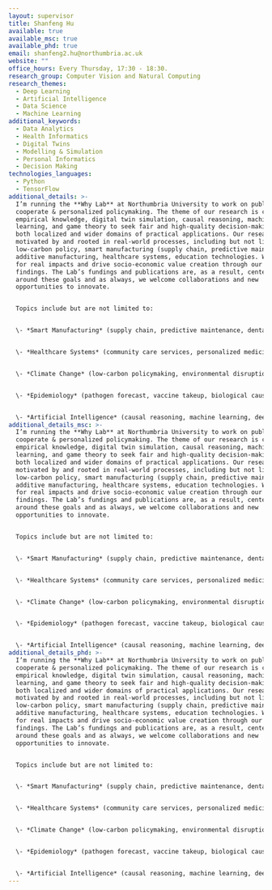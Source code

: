 ```yaml
---
layout: supervisor
title: Shanfeng Hu
available: true
available_msc: true
available_phd: true
email: shanfeng2.hu@northumbria.ac.uk
website: ""
office_hours: Every Thursday, 17:30 - 18:30.
research_group: Computer Vision and Natural Computing
research_themes:
  - Deep Learning
  - Artificial Intelligence
  - Data Science
  - Machine Learning
additional_keywords:
  - Data Analytics
  - Health Informatics
  - Digital Twins
  - Modelling & Simulation
  - Personal Informatics
  - Decision Making
technologies_languages:
  - Python
  - TensorFlow
additional_details: >-
  I’m running the **Why Lab** at Northumbria University to work on public &
  cooperate & personalized policymaking. The theme of our research is combining
  empirical knowledge, digital twin simulation, causal reasoning, machine
  learning, and game theory to seek fair and high-quality decision-making for
  both localized and wider domains of practical applications. Our research is
  motivated by and rooted in real-world processes, including but not limited to:
  low-carbon policy, smart manufacturing (supply chain, predictive maintenance),
  additive manufacturing, healthcare systems, education technologies. We strive
  for real impacts and drive socio-economic value creation through our research
  findings. The Lab’s fundings and publications are, as a result, centered
  around these goals and as always, we welcome collaborations and new
  opportunities to innovate.


  Topics include but are not limited to:


  \- *Smart Manufacturing* (supply chain, predictive maintenance, dental health products)


  \- *Healthcare Systems* (community care services, personalized medicines, digital health management)


  \- *Climate Change* (low-carbon policymaking, environmental disruptions, natural disater prediction)


  \- *Epidemiology* (pathogen forecast, vaccine takeup, biological causal networks)


  \- *Artificial Intelligence* (causal reasoning, machine learning, deep learning, lifelong learning)
additional_details_msc: >-
  I’m running the **Why Lab** at Northumbria University to work on public &
  cooperate & personalized policymaking. The theme of our research is combining
  empirical knowledge, digital twin simulation, causal reasoning, machine
  learning, and game theory to seek fair and high-quality decision-making for
  both localized and wider domains of practical applications. Our research is
  motivated by and rooted in real-world processes, including but not limited to:
  low-carbon policy, smart manufacturing (supply chain, predictive maintenance),
  additive manufacturing, healthcare systems, education technologies. We strive
  for real impacts and drive socio-economic value creation through our research
  findings. The Lab’s fundings and publications are, as a result, centered
  around these goals and as always, we welcome collaborations and new
  opportunities to innovate.


  Topics include but are not limited to:


  \- *Smart Manufacturing* (supply chain, predictive maintenance, dental health products)


  \- *Healthcare Systems* (community care services, personalized medicines, digital health management)


  \- *Climate Change* (low-carbon policymaking, environmental disruptions, natural disater prediction)


  \- *Epidemiology* (pathogen forecast, vaccine takeup, biological causal networks)


  \- *Artificial Intelligence* (causal reasoning, machine learning, deep learning, lifelong learning)
additional_details_phd: >-
  I’m running the **Why Lab** at Northumbria University to work on public &
  cooperate & personalized policymaking. The theme of our research is combining
  empirical knowledge, digital twin simulation, causal reasoning, machine
  learning, and game theory to seek fair and high-quality decision-making for
  both localized and wider domains of practical applications. Our research is
  motivated by and rooted in real-world processes, including but not limited to:
  low-carbon policy, smart manufacturing (supply chain, predictive maintenance),
  additive manufacturing, healthcare systems, education technologies. We strive
  for real impacts and drive socio-economic value creation through our research
  findings. The Lab’s fundings and publications are, as a result, centered
  around these goals and as always, we welcome collaborations and new
  opportunities to innovate.


  Topics include but are not limited to:


  \- *Smart Manufacturing* (supply chain, predictive maintenance, dental health products)


  \- *Healthcare Systems* (community care services, personalized medicines, digital health management)


  \- *Climate Change* (low-carbon policymaking, environmental disruptions, natural disater prediction)


  \- *Epidemiology* (pathogen forecast, vaccine takeup, biological causal networks)


  \- *Artificial Intelligence* (causal reasoning, machine learning, deep learning, lifelong learning)
---
```

